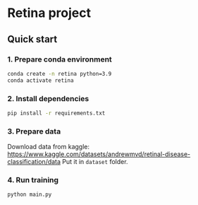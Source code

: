 # Retina project

## Quick start

### 1. Prepare conda environment
```bash
conda create -n retina python=3.9
conda activate retina
```

### 2. Install dependencies
```bash
pip install -r requirements.txt
```

### 3. Prepare data
Download data from kaggle: https://www.kaggle.com/datasets/andrewmvd/retinal-disease-classification/data
Put it in `dataset` folder.

### 4. Run training
```bash
python main.py
```

